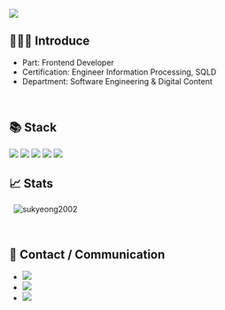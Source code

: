 <p align='left'>
    <img src="https://capsule-render.vercel.app/api?type=waving&color=gradient&height=250&section=header&text=Thank%20you%20&animation=fadeIn&fontAlignY=38&desc=for%20coming%20here%20!%20&descAlignY=51&descAlign=70"/>
</p>

## 🙋🏻‍♀ Introduce 
- Part: Frontend Developer 
- Certification: Engineer Information Processing, SQLD
- Department: Software Engineering & Digital Content 
<br>

## 📚 Stack
<p>
<div align="left">
  <img src="https://img.shields.io/badge/react-20232a.svg?style=for-the-badge&logo=react&logoColor=61DAFB" />
  <img src="https://img.shields.io/badge/javascript-F7DF1E.svg?style=for-the-badge&logo=javascript&logoColor=20232a" />
  <img src="https://img.shields.io/badge/html5-E34F26.svg?style=for-the-badge&logo=html5&logoColor=white" />
<img src="https://img.shields.io/badge/css3-1572B6.svg?style=for-the-badge&logo=css3&logoColor=white" />
  <img src="https://img.shields.io/badge/styled--components-DB7093?style=for-the-badge&logo=styled-components&logoColor=ffd35b" />
</div>
</p>	

## 📈 Stats
<p>&nbsp;
  <img align="legt" src="https://github-readme-stats.vercel.app/api?username=sukyeong2002&show_icons=true&locale=en" alt="sukyeong2002" />
</p>
<br>

## 💬 Contact / Communication
- <a href="mailto:osukyeong0109@gmail.co.kr">
		<img src="https://img.shields.io/badge/Mail-30B980?style=flat&logo=Gmail&logoColor=white" />
	</a>
- <a href="https://m.blog.naver.com/osukyeong0109">
		<img src="https://img.shields.io/badge/Blog-FF9800?style=flat&logo=Blogger&logoColor=white" />
	</a>
- <a href="https://www.notion.so/invite/3004e5d95e125332f2b9d79ed366b35b27fc31f6">
		<img src="https://img.shields.io/badge/Notion-000000?style=flat&logo=Notion&logoColor=white" />
	</a>
